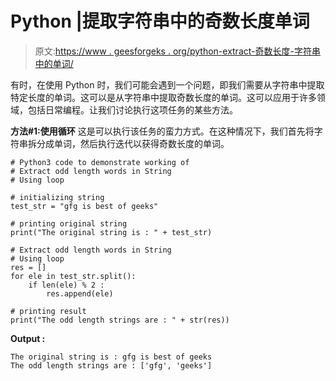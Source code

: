 # Python |提取字符串中的奇数长度单词

> 原文:[https://www . geesforgeks . org/python-extract-奇数长度-字符串中的单词/](https://www.geeksforgeeks.org/python-extract-odd-length-words-in-string/)

有时，在使用 Python 时，我们可能会遇到一个问题，即我们需要从字符串中提取特定长度的单词。这可以是从字符串中提取奇数长度的单词。这可以应用于许多领域，包括日常编程。让我们讨论执行这项任务的某些方法。

**方法#1:使用循环**
这是可以执行该任务的蛮力方式。在这种情况下，我们首先将字符串拆分成单词，然后执行迭代以获得奇数长度的单词。

```
# Python3 code to demonstrate working of 
# Extract odd length words in String
# Using loop

# initializing string
test_str = "gfg is best of geeks"

# printing original string
print("The original string is : " + test_str)

# Extract odd length words in String
# Using loop
res = []
for ele in test_str.split():
    if len(ele) % 2 :
        res.append(ele)

# printing result 
print("The odd length strings are : " + str(res)) 
```

**Output :**

```
The original string is : gfg is best of geeks
The odd length strings are : ['gfg', 'geeks']

```
